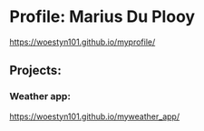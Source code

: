 # Profile: Marius Du Plooy

https://woestyn101.github.io/myprofile/

## Projects:
### Weather app:
https://woestyn101.github.io/myweather_app/


